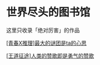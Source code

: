 # 世界尽头的图书馆

这里只收录「绝对厉害」的作品

[[青春X推理]最大的谜团是ta的心思]([青春X推理]最大的谜团是ta的心思.md)

[[王道征途]人类的赞歌即是勇气的赞歌]([王道征途]人类的赞歌即是勇气的赞歌.md)
